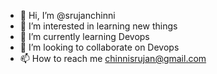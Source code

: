 - 👋 Hi, I’m @srujanchinni
- 👀 I’m interested in learning new things
- 🌱 I’m currently learning Devops
- 💞️ I’m looking to collaborate on Devops
- 📫 How to reach me chinnisrujan@gmail.com

<!---
srujanchinni/srujanchinni is a ✨ special ✨ repository because its `README.md` (this file) appears on your GitHub profile.
You can click the Preview link to take a look at your changes.
--->
